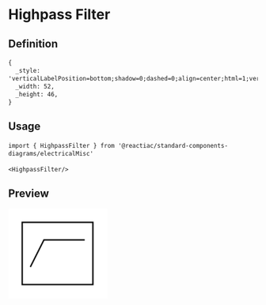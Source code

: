 # Highpass Filter

## Definition

```
{
  _style: 'verticalLabelPosition=bottom;shadow=0;dashed=0;align=center;html=1;verticalAlign=top;shape=mxgraph.electrical.logic_gates.highpass_filter;',
  _width: 52,
  _height: 46,
}
```

## Usage

```
import { HighpassFilter } from '@reactiac/standard-components-diagrams/electricalMisc'

<HighpassFilter/>
```

## Preview

<img src="./highpass-filter.png" width="200"/>
